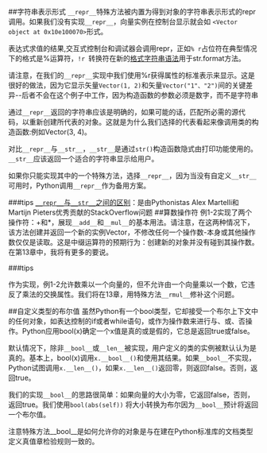 ##字符串表示形式
`__repr__`特殊方法被内置为得到对象的字符串表示形式的repr调用。如果我们没有实现`__repr__`，向量实例在控制台显示就会如 `<Vector object at 0x10e100070>`形式。

表达式求值的结果,交互式控制台和调试器会调用repr，正如`% r`占位符在典型情况下的格式是%运算符，`!r `转换符在新的[格式字符串语法](https://docs.python.org/3/library/string.html#format-string-syntax)用于str.format方法。

请注意，在我们的`__repr__`实现中我们使用%r获得属性的标准表示来显示。这是很好的做法，因为它显示矢量`Vector(1, 2)`和矢量`Vector("1"、"2")`间的关键差异--后者不会在这个例子中工作，因为构造函数的参数必须是数字，而不是字符串

通过`__repr__`返回的字符串应该是明确的，如果可能的话，匹配所必需的源代码，以重新创建所代表的对象。这就是为什么我们选择的代表看起来像调用类的构造函数:例如Vector(3, 4)。


对比`__repr__`与`__str__`，`__str__`是通过`str()`构造函数隐式由打印功能使用的。`__str__`应该返回一个适合的字符串显示给用户。

如果你只能实现其中的一个特殊方法，选择`__repr__`，因为当没有自定义`__str__`可用时，Python调用`__repr__`作为备用方案。

###tips 
[`__repr__`与`__str__`之间的区别](http://stackoverflow.com/questions/1436703/difference-between-str-and-repr-in-python)：是由Pythonistas Alex Martelli和Martijn Pieters优秀贡献的StackOverflow问题
##算数操作符
例1-2实现了两个操作符：+和*，展现`__add__`和`__mul__`的基本用法。请注意，在这两种情况下，该方法创建并返回一个新的实例Vector，不修改任何一个操作数-本身或其他操作数仅仅是读取。这是中缀运算符的预期行为：创建新的对象并没有碰到其操作数。在第13章中，我将有更多的要说。

###tips

作为实现，例1-2允许数乘以一个向量的，但不允许由一个向量乘以一个数，它违反了乘法的交换属性。我们将在13章，用特殊方法`__rmul__`修补这个问题。

##自定义类型的布尔值
虽然Python有一个bool类型，它却接受一个布尔上下文中的任何对象，如表达控制的if或者while语句，或作为操作数来进行与、或、否操作。Python应用bool(x)确定一个x值是真的或是假的，它总是返回true或false。

默认情况下，除非`__bool__`或`__len__`被实现，用户定义的类的实例被默认认为是真的。基本上，bool(x)调用`x.__bool__()`和使用其结果。如果`__bool__`不实现，Python试图调用`x.__len__()`，如果`x.__len__()`返回零，则返回false。否则，返回true。

我们的实现`__bool__`的思路很简单：如果向量的大小为零，它返回false，否则，返回true。我们使用`bool(abs(self))` 将大小转换为布尔因为`__bool__`预计将返回一个布尔值。

注意特殊方法__bool__是如何允许你的对象是与在建在Python标准库的文档类型定义真值章检验规则一致的。

